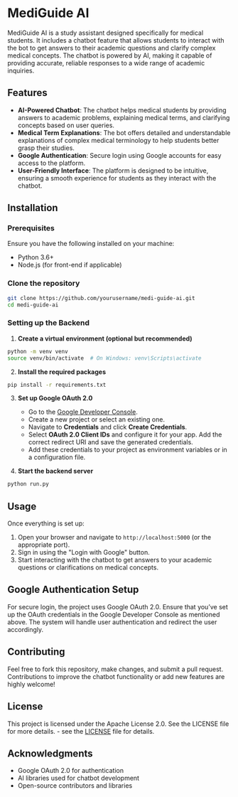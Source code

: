 # MediGuide AI

MediGuide AI is a study assistant designed specifically for medical students. It includes a chatbot feature that allows students to interact with the bot to get answers to their academic questions and clarify complex medical concepts. The chatbot is powered by AI, making it capable of providing accurate, reliable responses to a wide range of academic inquiries.

## Features

- **AI-Powered Chatbot**: The chatbot helps medical students by providing answers to academic problems, explaining medical terms, and clarifying concepts based on user queries.
- **Medical Term Explanations**: The bot offers detailed and understandable explanations of complex medical terminology to help students better grasp their studies.
- **Google Authentication**: Secure login using Google accounts for easy access to the platform.
- **User-Friendly Interface**: The platform is designed to be intuitive, ensuring a smooth experience for students as they interact with the chatbot.

## Installation

### Prerequisites

Ensure you have the following installed on your machine:

- Python 3.6+
- Node.js (for front-end if applicable)

### Clone the repository

```bash
git clone https://github.com/yourusername/medi-guide-ai.git
cd medi-guide-ai
```

### Setting up the Backend

1. **Create a virtual environment (optional but recommended)**

```bash
python -m venv venv
source venv/bin/activate  # On Windows: venv\Scripts\activate
```

2. **Install the required packages**

```bash
pip install -r requirements.txt
```

3. **Set up Google OAuth 2.0**

   - Go to the [Google Developer Console](https://console.developers.google.com/).
   - Create a new project or select an existing one.
   - Navigate to **Credentials** and click **Create Credentials**.
   - Select **OAuth 2.0 Client IDs** and configure it for your app. Add the correct redirect URI and save the generated credentials.
   - Add these credentials to your project as environment variables or in a configuration file.

4. **Start the backend server**

```bash
python run.py
```

## Usage

Once everything is set up:

1. Open your browser and navigate to `http://localhost:5000` (or the appropriate port).
2. Sign in using the "Login with Google" button.
3. Start interacting with the chatbot to get answers to your academic questions or clarifications on medical concepts.

## Google Authentication Setup

For secure login, the project uses Google OAuth 2.0. Ensure that you’ve set up the OAuth credentials in the Google Developer Console as mentioned above. The system will handle user authentication and redirect the user accordingly.

## Contributing

Feel free to fork this repository, make changes, and submit a pull request. Contributions to improve the chatbot functionality or add new features are highly welcome!

## License

This project is licensed under the Apache License 2.0. See the LICENSE file for more details. - see the [LICENSE](LICENSE) file for details.

## Acknowledgments

- Google OAuth 2.0 for authentication
- AI libraries used for chatbot development
- Open-source contributors and libraries
